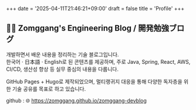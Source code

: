 +++
date = '2025-04-11T21:46:21+09:00'
draft = false
title = 'Profile'
+++

## 🧑‍💻 Zomggang's Engineering Blog / 開発勉強ブログ
개발하면서 배운 내용을 정리하는 기술 블로그입니다.  
한국어 · 日本語 · English로 된 콘텐츠를 제공하며, 주로 Java, Spring, React, AWS, CI/CD, 생산성 향상 등 실무 중심의 내용을 다룹니다.

GitHub Pages + Hugo로 제작되었으며, 멀티랭귀지 대응을 통해 다양한 독자층을 위한 기술 공유를 목표로 하고 있습니다.

github : 🌐 https://zomggang.github.io/zomggang-devblog
